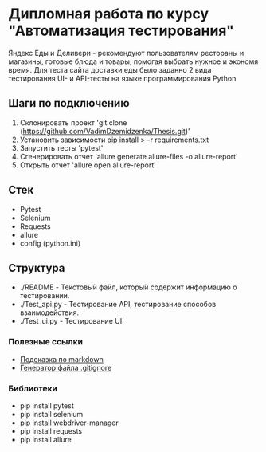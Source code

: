 # Дипломная работа по курсу "Автоматизация тестирования"
  Яндекс Еды и Деливери  - рекомендуют пользователям рестораны и магазины, готовые блюда и товары, помогая выбрать нужное и экономя время.
    Для теста сайта доставки еды было заданно 2 вида тестирования UI- и API-тесты на языке программирования Python
    
## Шаги по подключению
1. Склонировать проект 'git clone (https://github.com/VadimDzemidzenka/Thesis.git)'
2. Установить зависимости pip install > -r requirements.txt
3. Запустить тесты 'pytest'
4. Сгенерировать отчет 'allure generate allure-files -o allure-report'
5. Открыть отчет 'allure open allure-report'

## Стек
- Pytest
- Selenium
- Requests
- allure
- config (python.ini)

## Структура
- ./README - Текстовый файл, который содержит информацию о тестировании.
- ./Test_api.py - Тестирование API, тестирование способов взаимодействия.
- ./Test_ui.py - Тестирование UI.

### Полезные ссылки
- [Подсказка по markdown](https://doka.guide/tools/markdown/)
- [Генератор файла .gitignore](https://www.toptal.com/developers/gitignore/)

### Библиотеки
- pip install pytest
- pip install selenium
- pip install webdriver-manager
- pip install requests
- pip install allure